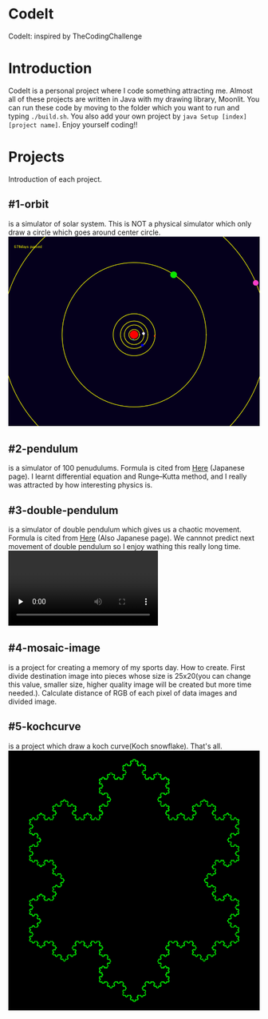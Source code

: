 # CodeIt
CodeIt: inspired by TheCodingChallenge

# Introduction
CodeIt is a personal project where I code something attracting me. Almost all of these projects are written in Java with my drawing library, Moonlit. You can run these code by moving to the folder which you want to run and typing ```./build.sh```. You also add your own project by ```java Setup [index] [project name]```. Enjoy yourself coding!!

# Projects
Introduction of each project.
## #1-orbit
is a simulator of solar system. This is NOT a physical simulator which only draw a circle which goes around center circle.
<img src="./1-orbit/orbit.png">

## #2-pendulum
is a simulator of 100 penudulums. Formula is cited from [Here](http://godfoot.world.coocan.jp/furiko.htm) (Japanese page). I learnt differential equation and Runge–Kutta method, and I really was attracted by how interesting physics is.

## #3-double-pendulum
is a simulator of double pendulum which gives us a chaotic movement. Formula is cited from [Here](https://www.aihara.co.jp/~taiji/pendula-equations/present-node2.html) (Also Japanese page). We cannnot predict next movement of double pendulum so I enjoy wathing this really long time.
<video src="./3-doublependulum/movie4.mp4" controls preload="none"></video>

## #4-mosaic-image
is a project for creating a memory of my sports day. How to create. First divide destination image into pieces whose size is 25x20(you can change this value, smaller size, higher quality image will be created but more time needed.). Calculate distance of RGB of each pixel of data images and divided image.

## #5-kochcurve
is a project which draw a koch curve(Koch snowflake). That's all.
<img src="./5-kochcurve/kochcurve.png">
